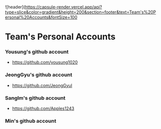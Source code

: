![header](https://capsule-render.vercel.app/api?type=slice&color=gradient&height=200&section=footer&text=Team's%20Personal%20Accounts&fontSize=100

# Team's Personal Accounts

### Yousung's github account

* https://github.com/yousung1020

### JeongGyu's github account

* https://github.com/JeongGyul

### SangIm's github account

* https://github.com/Apples1243

### Min's github account



